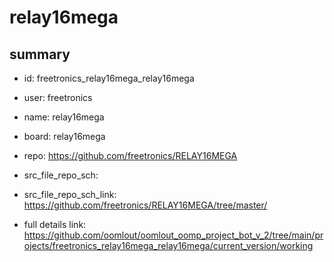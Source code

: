 # relay16mega
 
## summary 
* id: freetronics_relay16mega_relay16mega
* user: freetronics
* name: relay16mega
* board: relay16mega
* repo: https://github.com/freetronics/RELAY16MEGA



* src_file_repo_sch: 
* src_file_repo_sch_link: https://github.com/freetronics/RELAY16MEGA/tree/master/
* full details link: https://github.com/oomlout/oomlout_oomp_project_bot_v_2/tree/main/projects/freetronics_relay16mega_relay16mega/current_version/working  







